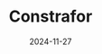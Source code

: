 ---  
layout: startup_page  
title: "Constrafor"  
id: "constrafor.com"  
permalink: "/constraforconstrafor.com11272024/"  
website: "https://www.constrafor.com/"  
funding_round: "Series A"  
funding_amount: "$14M"  
investors: "NFX, Wafra, Crestline Investors"  
about: "Constrafor is a software provider for the construction industry offering financial and AI-powered solutions. Its platform streamlines subcontractor management, procurement, invoicing, and payments, improving efficiency and cash flow. The company also provides tools for insurance management and offers an Early Pay Program for subcontractors."  
markets: "Construction, Fintech, AI, Financial Services, SaaS"  
hq: "New York, New York, United States"  
founded_year: "2017"  
linkedin: "https://www.linkedin.com/company/constrafor"  
twitter: "https://twitter.com/constrafor"  
instagram: ""  
facebook: "https://www.facebook.com/Constrafor"  
crunchbase: "https://www.crunchbase.com/organization/constrafor"  
pitchbook: "https://pitchbook.com/profiles/company/342044-38"  

date_display: "27-Nov-2024"  
date: "2024-11-27"

# SEO Optimization  
meta_title: "Constrafor - Series A Funding ($14M)"  
meta_description: "Constrafor, Constrafor is a software provider for the construction industry offering financial and AI-powered solutions. Its platform streamlines subcontractor ma..."  
meta_keywords: "Constrafor, Construction, Fintech, AI, Financial Services, SaaS, Series A funding"  
canonical_url: "https://startup.projectstartups.com/constraforconstrafor.com11272024/"  
---